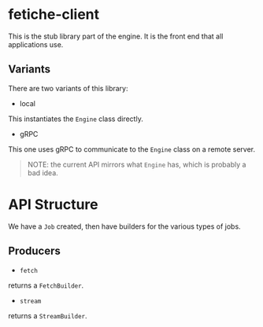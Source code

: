 # fetiche-client

This is the stub library part of the engine. It is the front end that all applications use.

## Variants

There are two variants of this library:

- local

This instantiates the `Engine` class directly.

- gRPC

This one uses gRPC to communicate to the `Engine` class on a remote server.

> NOTE: the current API mirrors what `Engine` has, which is probably a bad idea.

# API Structure

We have a `Job` created, then have builders for the various types of jobs.

## Producers

- `fetch`

returns a `FetchBuilder`.

- `stream`

returns a `StreamBuilder`.



